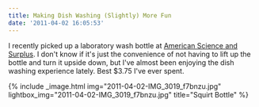 ```yaml
---
title: Making Dish Washing (Slightly) More Fun
date: '2011-04-02 16:05:53'
---
```



I recently picked up a laboratory wash bottle at [American Science and Surplus](http://www.sciplus.com/singleItem.cfm/terms/12429). I don't know if it's just the convenience of not having to lift up the bottle and turn it upside down, but I've almost been enjoying the dish washing experience lately. Best $3.75 I've ever spent.

{% include _image.html img="2011-04-02-IMG_3019_f7bnzu.jpg" lightbox_img="2011-04-02-IMG_3019_f7bnzu.jpg" title="Squirt Bottle"  %}

